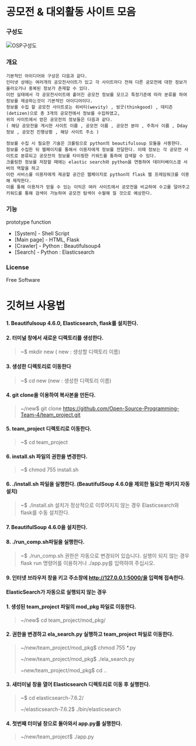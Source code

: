 # 공모전 & 대외활동 사이트 모음


### 구성도

![OSP구성도](https://user-images.githubusercontent.com/70523625/123081296-c8712180-d458-11eb-9860-bb1e7e8af6b3.png)

### 개요
    기본적인 아이디어와 구상은 다음과 같다. 
    인터넷 상에는 여러개의 공모전사이트가 있고 각 사이트마다 전혀 다른 공모전에 대한 정보가 올라오거나 중복된 정보가 존재할 수 있다. 
    이런 실태에서 각 공모전사이트에 흩어진 공모전 정보를 모으고 특정기준에 따라 분류를 하여 정보를 제공하는것이 기본적인 아이디어이다. 
    정보를 수집 할 공모전 사이트로는 위비티(wevity) , 씽굿(thinkgood) , 데티즌(detizen)으로 총 3개의 공모전에서 정보를 수집하였고, 
    위의 사이트에서 얻은 공모전의 정보들은 다음과 같다. 
    ( 해당 공모전을 게시한 사이트 이름 , 공모전 이름 , 공모전 분야 , 주최사 이름 , Dday 정보 , 공모전 진행상황 , 해당 사이트 주소 ) 
    
    정보를 수집 시 필요한 기술은 크롤링으로 python의 beautifulsoup 모듈을 사용한다.  
    정보를 수집한 뒤 웹페이지를 통해서 이용자에게 정보를 전달한다. 이때 정보는 각 공모전 사이트로 분류되고 공모전의 정보를 타이핑한 키워드를 통하여 검색할 수 있다. 
    크롤링한 정보를 저장할 때에는 elastic search와 python을 연동하여 데이터베이스겸 서버의 역할을 하고 
    이런 서비스를 이용자에게 제공할 공간은 웹페이지로 python의 flask 웹 프레임워크를 이용해 제작한다. 
    이를 통해 이용자가 얻을 수 있는 이익은 여러 사이트에서 공모전을 비교하여 수고를 덜어주고 키워드를 통해 검색이 가능하여 공모전 탐색이 수월해 질 것으로 예상한다.


### 기능
prototype function
- [System] - Shell Script
- [Main page] - HTML, Flask
- [Crawler] - Python : Beautifulsoup4 
- [Search] - Python : Elasticsearch

### License
Free Software


깃허브 사용법
=============

#### 1.	Beautifulsoup 4.6.0, Elasticsearch, flask를 설치한다. 
#### 2.	터미널 창에서 새로운 디렉토리를 생성한다.
   >	~$ mkdir new  ( new : 생성할 디렉토리 이름)
#### 3.	생성한 디렉토리로 이동한다
   >	~$ cd new   (new : 생성한 디렉토리 이름)
#### 4.	git clone을 이용하여 복사본을 만든다.
   >	~/new$ git clone https://github.com/Open-Source-Programming-Team-4/team_project.git
#### 5. team_project 디렉토리로 이동한다.
   >  ~$ cd team_project
#### 6. install.sh 파일의 권한을 변경한다.
   >  ~$ chmod 755 install.sh
#### 6. ./install.sh 파일을 실행한다. (BeautifulSoup 4.6.0을 제외한 필요한 패키지 자동 설치)
   >  ~$ ./install.sh
   >  설치가 정상적으로 이루어지지 않는 경우 Elasticsearch와 flask를 수동 설치한다.
#### 7. BeautifulSoup 4.6.0을 설치한다.
#### 8. ./run_comp.sh파일을 실행한다.
   >  ~$ ./run_comp.sh
   >  권한은 자동으로 변경되어 있습니다.
   >  실행이 되지 않는 경우 flask run 명령어를 이용하거나 ./app.py를 입력하여 주십시오.
#### 9.  인터넷 브라우저 창을 키고 주소창에 http://127.0.0.1:5000/을 입력해 접속한다.

#### ElasticSearch가 자동으로 실행되지 않는 경우

#### 1.  생성된 team_project 파일의 mod_pkg 파일로 이동한다.
   >  ~/new$ cd team_project/mod_pkg/
#### 2.  권한을 변경하고 ela_search.py 실행하고 team_project 파일로 이동한다.
   > ~/new/team_project/mod_pkg$ chmod 755 *.py
   > 
   > ~/new/team_project/mod_pkg$ ./ela_search.py
   > 
   > ~new/team_project/mod_pkg$ cd ..
#### 3.  새터미널 창을 열어 Elasticsearch 디렉토리로 이동 후 실행한다.
   > ~$ cd elasticsearch-7.6.2/
   > 
   > ~/elasticsearch-7.6.2$ ./bin/elasticsearch
#### 4.  첫번째 터미널 창으로 돌아와서 app.py를 실행한다.
   > ~/new/team_project$ ./app.py

